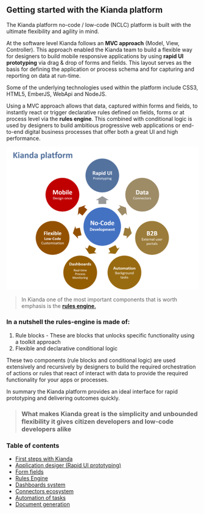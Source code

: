 ##  Getting started with the Kianda platform

The Kianda platform no-code / low-code (NCLC) platform is built with the ultimate flexibility and agility in mind.

At the software level Kianda follows an **MVC approach** (Model, View, Controller). This approach enabled the Kianda team to build a flexible way for designers to build mobile responsive applications by using **rapid UI prototyping** via drag & drop of forms and fields. This layout serves as the basis for defining the application or process schema and for capturing and reporting on data at run-time.

Some of the underlying technologies used within the platform include CSS3, HTML5, EmberJS, WebApi and NodeJS. 

Using a MVC approach allows that data, captured within forms and fields, to instantly react or trigger declarative rules defined on fields, forms or at process level via the **rules engine**. This combined with conditional logic is used by designers to build ambitious progressive web applications or end-to-end digital business processes that offer both a great UI and high performance.

<img src="../images/Platform-Areas.png" alt="Kianda Platform Areas" style="zoom:75%;" />







> In Kianda one of the most important components that is worth emphasis is the [**rules engine**.](/rules/)  

### In a nutshell the **rules-engine** is made of:

1. Rule blocks - These are blocks that unlocks specific functionality using a toolkit approach
2. Flexible and declarative conditional logic 

These two components (rule blocks and conditional logic) are used extensively and recursively by designers to build the required orchestration of actions or rules that react of interact with data to provide the required functionality for your apps or processes.

In summary the Kianda platform provides an ideal interface for rapid prototyping and delivering outcomes quickly.



> ### What makes Kianda great is the simplicity and unbounded flexibility it gives citizen developers and low-code developers alike



### Table of contents

- [First steps with Kianda](/platform/first_steps.md)
- [Application desiger (Rapid UI prototyping)](/platform/form-designer.md)
- [Form fields](/fields/)
- [Rules Engine](/rules/)
- [Dashboards system](/dashboards/)
- [Connectors ecosystem](/connectors/)
- [Automation of tasks](/automation/)
- [Document generation](/platform/document_generation.md)


